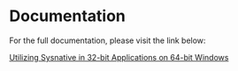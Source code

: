# Documentation

For the full documentation, please visit the link below:

[Utilizing Sysnative in 32-bit Applications on 64-bit Windows](https://blog.wuibaille.fr/2023/06/utilisation-de-sysnative/)
